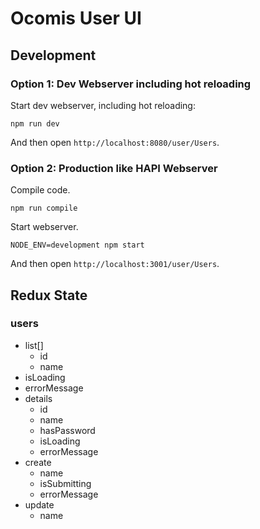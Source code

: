 # Ocomis User UI

## Development

### Option 1: Dev Webserver including hot reloading

Start dev webserver, including hot reloading:

```
npm run dev
```

And then open `http://localhost:8080/user/Users`.

### Option 2: Production like HAPI Webserver

Compile code.

````
npm run compile
````

Start webserver.

```
NODE_ENV=development npm start
```

And then open `http://localhost:3001/user/Users`.

## Redux State

### users

* list[]
    * id
    * name
* isLoading
* errorMessage
* details
    * id
    * name
    * hasPassword
    * isLoading
    * errorMessage
* create
    * name
    * isSubmitting
    * errorMessage
* update
    * name
